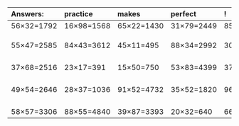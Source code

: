 | Answers: | practice | makes | perfect | ! |
| :--- | :--- | :--- | :--- | :--- |
| 56×32=1792 | 16×98=1568 | 65×22=1430 | 31×79=2449 | 85×97=8245 | 
|   |   |   |   |   | 
|   |   |   |   |   | 
|   |   |   |   |   | 
| 55×47=2585 | 84×43=3612 | 45×11=495 | 88×34=2992 | 30×37=1110 | 
|   |   |   |   |   | 
|   |   |   |   |   | 
|   |   |   |   |   | 
|   |   |   |   |   | 
| 37×68=2516 | 23×17=391 | 15×50=750 | 53×83=4399 | 37×81=2997 | 
|   |   |   |   |   | 
|   |   |   |   |   | 
|   |   |   |   |   | 
|   |   |   |   |   | 
| 49×54=2646 | 28×37=1036 | 91×52=4732 | 35×52=1820 | 96×26=2496 | 
|   |   |   |   |   | 
|   |   |   |   |   | 
|   |   |   |   |   | 
|   |   |   |   |   | 
| 58×57=3306 | 88×55=4840 | 39×87=3393 | 20×32=640 | 66×21=1386 | 
